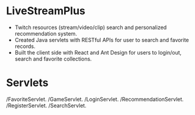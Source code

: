 # LiveStreamPlus
- Twitch resources (stream/video/clip) search and personalized recommendation system. 
- Created Java servlets with RESTful APIs for user to search and favorite records.
- Built the client side with React and Ant Design for users to login/out, search and favorite collections. 


# Servlets
/FavoriteServlet.
/GameServlet.
/LoginServlet.
/RecommendationServlet.
/RegisterServlet.
/SearchServlet.
